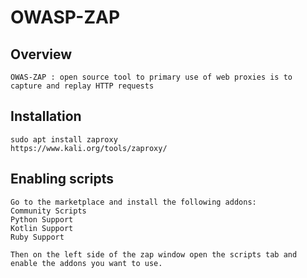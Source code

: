 # OWASP-ZAP

## Overview
	OWAS-ZAP : open source tool to primary use of web proxies is to capture and replay HTTP requests

## Installation

	sudo apt install zaproxy
	https://www.kali.org/tools/zaproxy/

## Enabling scripts

	Go to the marketplace and install the following addons:
	Community Scripts
	Python Support
	Kotlin Support
	Ruby Support

	Then on the left side of the zap window open the scripts tab and enable the addons you want to use.

